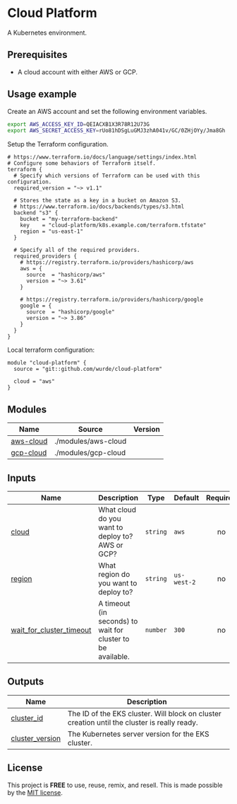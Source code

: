 # Cloud Platform

A Kubernetes environment.

## Prerequisites

- A cloud account with either AWS or GCP.

## Usage example

Create an AWS account and set the following environment variables.

```bash
export AWS_ACCESS_KEY_ID=QEIACXB1X3R78R12U73G
export AWS_SECRET_ACCESS_KEY=rUo81hDSgLuGMJ3zhA041v/GC/0ZHjOYy/Jma8Gh
```

Setup the Terraform configuration.

```hcl
# https://www.terraform.io/docs/language/settings/index.html
# Configure some behaviors of Terraform itself.
terraform {
  # Specify which versions of Terraform can be used with this configuration.
  required_version = "~> v1.1"

  # Stores the state as a key in a bucket on Amazon S3.
  # https://www.terraform.io/docs/backends/types/s3.html
  backend "s3" {
    bucket = "my-terraform-backend"
    key    = "cloud-platform/k8s.example.com/terraform.tfstate"
    region = "us-east-1"
  }

  # Specify all of the required providers.
  required_providers {
    # https://registry.terraform.io/providers/hashicorp/aws
    aws = {
      source  = "hashicorp/aws"
      version = "~> 3.61"
    }

    # https://registry.terraform.io/providers/hashicorp/google
    google = {
      source  = "hashicorp/google"
      version = "~> 3.86"
    }
  }
}
```

Local terraform configuration:

```hcl
module "cloud-platform" {
  source = "git::github.com/wurde/cloud-platform"

  cloud = "aws"
}
```

## Modules

| Name | Source | Version |
|------|--------|---------|
| <a name="module_aws_cloud"></a> [aws-cloud](./modules/aws-cloud/README.md) | ./modules/aws-cloud |  |
| <a name="module_gcp_cloud"></a> [gcp-cloud](./modules/gcp-cloud/README.md) | ./modules/gcp-cloud |  |

## Inputs

| Name | Description | Type | Default | Required |
|------|-------------|------|---------|:--------:|
| <a name="input_cloud"></a> [cloud](#input_cloud) | What cloud do you want to deploy to? AWS or GCP? | `string` | `aws` | no |
| <a name="input_region"></a> [region](#input_region) | What region do you want to deploy to? | `string` | `us-west-2` | no |
| <a name="input_wait_for_cluster_timeout"></a> [wait_for_cluster_timeout](#input_wait_for_cluster_timeout) | A timeout (in seconds) to wait for cluster to be available. | `number` | `300` | no |

## Outputs

| Name | Description |
|------|-------------|
| <a name="output_cluster_id"></a> [cluster_id](#output_cluster_id) | The ID of the EKS cluster. Will block on cluster creation until the cluster is really ready. |
| <a name="output_cluster_version"></a> [cluster_version](#output_cluster_version) | The Kubernetes server version for the EKS cluster. |

## License

This project is __FREE__ to use, reuse, remix, and resell.
This is made possible by the [MIT license](/LICENSE).
